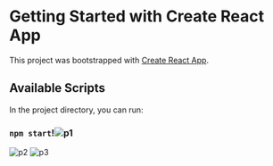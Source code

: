 # Getting Started with Create React App

This project was bootstrapped with [Create React App](https://github.com/facebook/create-react-app).

## Available Scripts

In the project directory, you can run:

### `npm start`!![p1](https://user-images.githubusercontent.com/54284123/188908452-88903ef3-85e2-4246-866d-2234fcf6802d.png)
![p2](https://user-images.githubusercontent.com/54284123/188908455-03b7331a-089e-4d03-948e-18fe7da93f1e.png)
![p3](https://user-images.githubusercontent.com/54284123/188908459-679a1895-a1cd-4ccb-bc98-21e6ab053faa.png)
